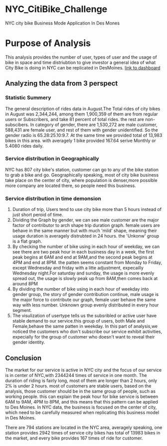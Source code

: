 # NYC_CitiBike_Challenge
NYC city bike Business Mode Application In Des Mones

# Purpose of Analysis
This analysis provides the number of user, types of user and the usage of bike in space and time distriubtion to give investor 
a general idea of what City Bike is doing in NYC can be replicated in DesMoines.
[link to dashboard](https://public.tableau.com/profile/nacos2984#!/vizhome/citybike_16030920688480/Story1)
## Analyzing the data from 3 perspect
### Statistic Summery
The general description of rides data in August.The Total rides of city bikes in August was 2,344,244, among them 1,900,359 of them are from regular users or Subscribers, and take 81 percent of total rides. the rest are non-subscibers. In category of gender, there are 1,530,272 are male customer, 588,431 are female user, and rest of them with gender
unidentified. So the gender radio is 65.28:25.10:9.7. At the same time we provided total of 13,983 bikes in this area. with averagely 1 bike provided 167.64 serive 
Monthly or 5.4080 rides daily. 

### Service distribution in Geographically
NYC has 807 city bike's station, customer can go to any of the bike station to
grab a bike and go. Geographically speaking, most of city bike business take 
place on the center of city, where population is denser,more possible more company
are located there, so people need this business. 

### Service distribution in time demonsion

1. Duration of trip, Users tend to use city bike more than 5 hours instead of just short peroid of time. 
2. Dividing the Graph by gender, we can see male customer are the major factor of contributor to arch shape trip duration graph. female users are behave in the same manner but with much 'mild' shape, meaning their usage duration is averagely distrubted in 24 hours. the 'Unkonw' group is a flat graph.
3. By checking the number of bike using in each hour of weekday, we can see there are two peak hour in each business day in a week, the first peak begins at 6AM and end at 9AM,and the second peak begins at 4PM and end at 8PM. the patten seems constant from Monday to Friday, except Wednesday and friday with a litte adjustment, expecailly Wednesday night.For saturday and sunday, the usage is more evenly spread out, the usage is slowly peak up from 8AM,then comes back at around 8PM 
4. By dividing the number of bike using in each hour of weekday into gender group, the story of gender contribution continue, male usage is the major force to contribute our graph, female user behave the same way with less number. Unknown group evenly distributed in every hour segment. 
5. The visulization of usertype tells us the subsribled or active user have stable demand to our service.this group of users, both Male and Female,behave the same patten in weekday. In this part of analysis,we noticed the customers who don't subscribe our service exhibit activities, expecially for the group of 
customer who doesn't want to reveal their gender identity. 

## Conclusion

The market for our service is active in NYC city and the focus of our service is in center of NYC,with 2344244 times of service in one month.
The duration of riding is fairly long, most of them are longer than 2 hours, only 2% is under 2 hours.
most of customers are stable users, based on the analysis, those customer should be in the same group
of people, such as working people. this can explain the peak hour for bike service is between 6AM to 9AM,
4PM to 8PM, and this means that this pattern can be applied to Des Moines. In NYC data, the business is 
focused on the center of city, which need to be carefully measured when replicating this business model in
Des Moines.

There are 794 stations are located in the NYC area, averagely speaking, one station provides 2942 times of service
city bikes has total of 13983 bikes in the market, and every bike provides 167 times of ride for customer.
